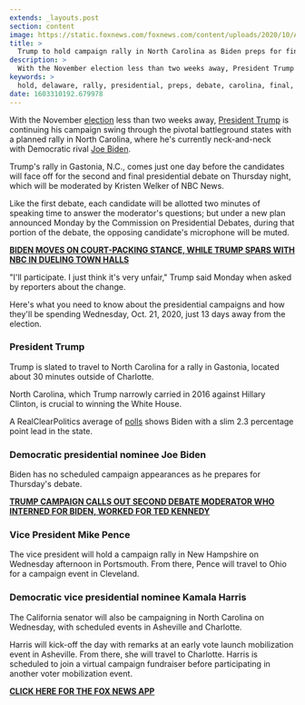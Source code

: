 ```yaml
--- 
extends: _layouts.post 
section: content 
image: https://static.foxnews.com/foxnews.com/content/uploads/2020/10/AP20295013465553.jpg 
title: > 
  Trump to hold campaign rally in North Carolina as Biden preps for final debate in Delaware 
description: > 
  With the November election less than two weeks away, President Trump is continuing his campaign swing through the pivotal battleground states with a planned rally in North Carolina, where he's currently neck-and-neck with Democratic rival Joe Biden.President TrumpTrump is slated to travel to North Carolina for a rally in Gastonia, located about 30 minutes outside of Charlotte.North Carolina, which Trump narrowly carried in 2016 against Hillary Clinton, is crucial to winning the White House.Democratic presidential nominee Joe BidenBiden has no scheduled campaign appearances as he prepares for Thursday's debate.TRUMP CAMPAIGN CALLS OUT SECOND DEBATE MODERATOR WHO INTERNED FOR BIDEN, WORKED FOR TED KENNEDYVice President Mike PenceThe vice president will hold a campaign rally in New Hampshire on Wednesday afternoon in Portsmouth. 
keywords: > 
  hold, delaware, rally, presidential, preps, debate, carolina, final, president, scheduled, travel, campaign, north, trump 
date: 1603310192.679978 
--- 
```

<div><p class="speakable">With the November <a href="https://www.foxnews.com/category/politics/elections" rel="noopener noreferrer" target="_blank">election</a>&#160;less than&#160;two weeks away,&#160;<a href="https://www.foxnews.com/category/person/donald-trump" target="_blank">President Trump</a>&#160;is continuing his campaign swing through the&#160;pivotal battleground states with a planned rally in North Carolina, where he's currently neck-and-neck with&#160;Democratic rival&#160;<a href="https://www.foxnews.com/category/person/joe-biden" target="_blank">Joe Biden</a>.&#160;</p><p class="ad gam"></p><p class="ad gam"></p><p class="ad gam"></p><p class="speakable">Trump's rally in Gastonia, N.C., comes just one day&#160;before the candidates will face off for the second and final presidential debate on Thursday night, which will be moderated by Kristen Welker of NBC&#160;News.</p><p>Like the first debate, each candidate will be allotted two&#160;minutes of speaking time to answer the moderator's questions; but under a new plan announced Monday by the Commission on Presidential Debates, during that portion of the debate, the opposing candidate's microphone will be muted.</p><p><strong><a href="https://www.foxnews.com/politics/trump-biden-dueling-town-halls" target="_blank">BIDEN MOVES ON COURT-PACKING STANCE, WHILE TRUMP SPARS WITH NBC IN DUELING TOWN HALLS</a></strong></p><p class="ad gam"></p><p>"I'll participate. I just think it's very unfair," Trump said Monday when asked by reporters about the change.</p><p class="ad gam"></p><p>Here's what you need to know about the presidential campaigns and&#160;how they'll be spending Wednesday, Oct. 21, 2020, just 13&#160;days away from the election.</p><h3>President Trump</h3><p>Trump is slated to travel to North Carolina for a rally in Gastonia, located about 30 minutes outside of Charlotte.&#160;</p><p class="ad gam"></p><p>North Carolina, which Trump narrowly carried in 2016 against Hillary Clinton, is crucial to winning the White House.</p><p class="ad gam"></p><p>A RealClearPolitics average of <a href="https://www.realclearpolitics.com/epolls/2020/president/nc/north_carolina_trump_vs_biden-6744.html" target="_blank">polls</a> shows Biden with a slim 2.3&#160;percentage point lead in the state.&#160;</p><p class="ad gam"></p><h3>Democratic presidential nominee Joe Biden</h3><p>Biden has no scheduled campaign appearances as he prepares for Thursday's debate.</p><p class="ad gam"></p><p><strong><a href="https://www.foxnews.com/media/moderator-for-second-presidential-debate-interned-for-biden-worked-for-ted-kennedy">TRUMP CAMPAIGN CALLS OUT SECOND DEBATE MODERATOR WHO INTERNED FOR BIDEN, WORKED FOR TED KENNEDY</a></strong></p><h3>Vice President Mike Pence</h3><p>The vice president will hold a campaign rally in New Hampshire on Wednesday afternoon in Portsmouth. From there, Pence will travel to Ohio for a campaign event in Cleveland.&#160;</p><h3>Democratic vice presidential nominee Kamala Harris</h3><p>The California senator will also be campaigning&#160;in North Carolina on Wednesday, with scheduled events in Asheville and&#160;Charlotte.&#160;&#160;</p><p class="ad gam"></p><p class="ad gam"></p><p>Harris will kick-off the day with remarks at an early vote launch mobilization event in Asheville. From there, she will travel to Charlotte. Harris is scheduled to join a virtual campaign fundraiser before participating in another voter mobilization event.&#160;</p><p><strong><a href="https://www.foxnews.com/apps-products">CLICK HERE FOR THE FOX NEWS APP</a></strong></p><p class="ad gam"></p></div>